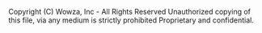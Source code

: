 Copyright (C) Wowza, Inc - All Rights Reserved
Unauthorized copying of this file, via any medium is strictly prohibited
Proprietary and confidential.
